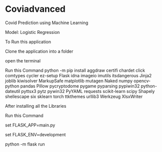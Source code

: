 # Coviadvanced
Covid Prediction using Machine Learning

Model: Logistic Regression

To Run this application

Clone the application into a folder

open the terminal 

Run this Command python -m pip install aggdraw certifi chardet click comtypes cycler ez-setup Flask idna imageio imutils itsdangerous Jinja2 joblib kiwisolver MarkupSafe matplotlib mutagen Naked numpy opencv-python pandas Pillow pycryptodome pygame pyparsing pypiwin32 python-dateutil pyttsx3 pytz pywin32 PyYAML requests scikit-learn scipy Shapely shellescape six sklearn torch ttkthemes urllib3 Werkzeug XlsxWriter

After installing all the Libraries

Run this Command

set FLASK_APP=main.py

set FLASK_ENV=development

python -m flask run

